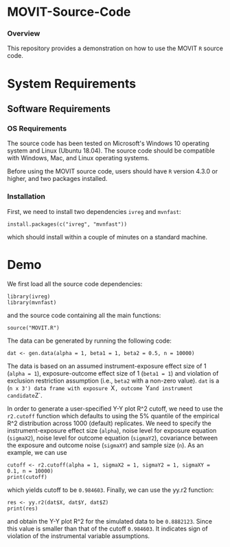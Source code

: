 # MOVIT-Source-Code

### Overview
This repository provides a demonstration on how to use the MOVIT `R` source code.

# System Requirements

## Software Requirements

### OS Requirements

The source code has been tested on Microsoft's Windows 10 operating system and Linux (Ubuntu 18.04). The source code should be compatible with Windows, Mac, and Linux operating systems.

Before using the MOVIT source code, users should have `R` version 4.3.0 or higher, and two packages installed.

### Installation  

First, we need to install two dependencies `ivreg` and `mvnfast`:

    install.packages(c("ivreg", "mvnfast"))
    
which should install within a couple of minutes on a standard machine.

# Demo

We first load all the source code dependencies:

```
library(ivreg)
library(mvnfast)
```

and the source code containing all the main functions:

```
source("MOVIT.R")
```

The data can be generated by running the following code:

```
dat <- gen.data(alpha = 1, beta1 = 1, beta2 = 0.5, n = 10000)
```

The data is based on an assumed instrument-exposure effect size of 1 (`alpha = 1`), exposure-outcome effect size of 1 (`beta1 = 1`) and violation of exclusion restriction assumption (i.e., `beta2` with a non-zero value). `dat` is a (`n x 3') data frame with exposure `X`, outcome `Y` and instrument candidate `Z`.

In order to generate a user-specified Y-Y plot R^2 cutoff, we need to use the `r2.cutoff` function which defaults to using the 5% quantile of the empirical R^2 distribution across 1000 (default) replicates. We need to specify the instrument-exposure effect size (`alpha`), noise level for exposure equation (`sigmaX2`), noise level for outcome equation (`sigmaY2`), covariance between the exposure and outcome noise (`sigmaXY`) and sample size (`n`). As an example, we can use
```
cutoff <- r2.cutoff(alpha = 1, sigmaX2 = 1, sigmaY2 = 1, sigmaXY = 0.1, n = 10000)
print(cutoff)
```
which yields cutoff to be `0.984603`. Finally, we can use the yy.r2 function:
```
res <- yy.r2(dat$X, dat$Y, dat$Z)
print(res)
```
and obtain the Y-Y plot R^2 for the simulated data to be `0.8882123`. Since this value is smaller than that of the cutoff `0.984603`. It indicates sign of violation of the instrumental variable assumptions.
